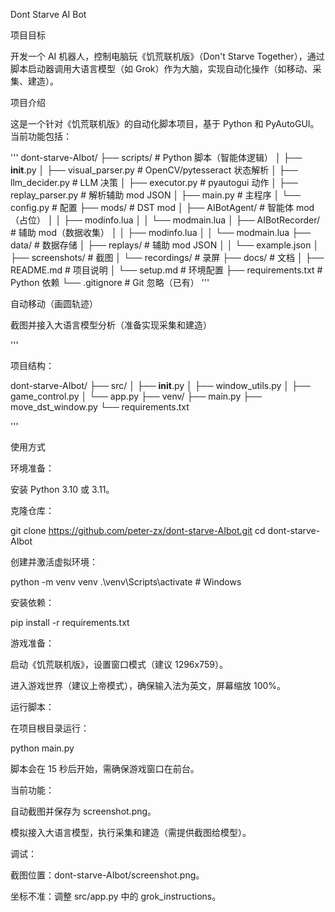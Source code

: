 Dont Starve AI Bot

项目目标

开发一个 AI 机器人，控制电脑玩《饥荒联机版》（Don't Starve Together），通过脚本启动器调用大语言模型（如 Grok）作为大脑，实现自动化操作（如移动、采集、建造）。

项目介绍

这是一个针对《饥荒联机版》的自动化脚本项目，基于 Python 和 PyAutoGUI。当前功能包括：

'''
dont-starve-AIbot/
├── scripts/                    # Python 脚本（智能体逻辑）
│   ├── __init__.py
│   ├── visual_parser.py        # OpenCV/pytesseract 状态解析
│   ├── llm_decider.py          # LLM 决策
│   ├── executor.py             # pyautogui 动作
│   ├── replay_parser.py        # 解析辅助 mod JSON
│   ├── main.py                 # 主程序
│   └── config.py               # 配置
├── mods/                       # DST mod
│   ├── AIBotAgent/             # 智能体 mod（占位）
│   │   ├── modinfo.lua
│   │   └── modmain.lua
│   ├── AIBotRecorder/          # 辅助 mod（数据收集）
│   │   ├── modinfo.lua
│   │   └── modmain.lua
├── data/                       # 数据存储
│   ├── replays/                # 辅助 mod JSON
│   │   └── example.json
│   ├── screenshots/            # 截图
│   └── recordings/             # 录屏
├── docs/                       # 文档
│   ├── README.md               # 项目说明
│   └── setup.md                # 环境配置
├── requirements.txt            # Python 依赖
└── .gitignore                  # Git 忽略（已有）
'''




自动移动（画圆轨迹）



截图并接入大语言模型分析（准备实现采集和建造）

'''

项目结构：

dont-starve-AIbot/
├── src/
│   ├── __init__.py
│   ├── window_utils.py
│   ├── game_control.py
│   └── app.py
├── venv/
├── main.py
├── move_dst_window.py
└── requirements.txt

'''

使用方式





环境准备：





安装 Python 3.10 或 3.11。



克隆仓库：

git clone https://github.com/peter-zx/dont-starve-AIbot.git
cd dont-starve-AIbot



创建并激活虚拟环境：

python -m venv venv
.\venv\Scripts\activate  # Windows



安装依赖：

pip install -r requirements.txt



游戏准备：





启动《饥荒联机版》，设置窗口模式（建议 1296x759）。



进入游戏世界（建议上帝模式），确保输入法为英文，屏幕缩放 100%。



运行脚本：





在项目根目录运行：

python main.py



脚本会在 15 秒后开始，需确保游戏窗口在前台。



当前功能：





自动截图并保存为 screenshot.png。



模拟接入大语言模型，执行采集和建造（需提供截图给模型）。



调试：





截图位置：dont-starve-AIbot/screenshot.png。



坐标不准：调整 src/app.py 中的 grok_instructions。